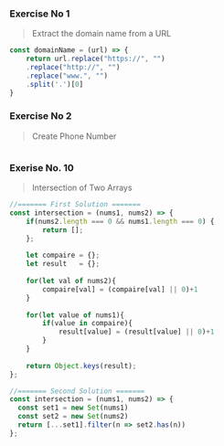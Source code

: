 ### Exercise No 1
> Extract the domain name from a URL

```javascript
const domainName = (url) => {
    return url.replace("https://", "")
    .replace("http://", "")
    .replace("www.", "")
    .split('.')[0]  
}
```

### Exercise No 2
> Create Phone Number

```javascript

```


### Exerise No. 10 
>  Intersection of Two Arrays

```javascript
//======= First Solution =======
const intersection = (nums1, nums2) => {
    if(nums2.length === 0 && nums1.length === 0) {
        return [];
    };
    
    let compaire = {};
    let result   = {};
    
    for(let val of nums2){
        compaire[val] = (compaire[val] || 0)+1
    }
    
    for(let value of nums1){
        if(value in compaire){
            result[value] = (result[value] || 0)+1
        }
    }
    
    return Object.keys(result);
};

//======= Second Solution =======
const intersection = (nums1, nums2) => {
  const set1 = new Set(nums1)
  const set2 = new Set(nums2)
  return [...set1].filter(n => set2.has(n))
};

```
